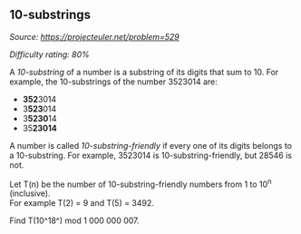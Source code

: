 10-substrings
-------------

*Source: https://projecteuler.net/problem=529*


*Difficulty rating: 80%*

A *10-substring* of a number is a substring of its digits that sum to
10. For example, the 10-substrings of the number 3523014 are:

-   **352**3014
-   3**523**014
-   3**5230**14
-   35**23014**

A number is called *10-substring-friendly* if every one of its digits
belongs to a 10-substring. For example, 3523014 is
10-substring-friendly, but 28546 is not.

Let T(n) be the number of 10-substring-friendly numbers from 1 to 10<sup>n</sup>
(inclusive).\
 For example T(2) = 9 and T(5) = 3492.

Find T(10^18^) mod 1 000 000 007.
